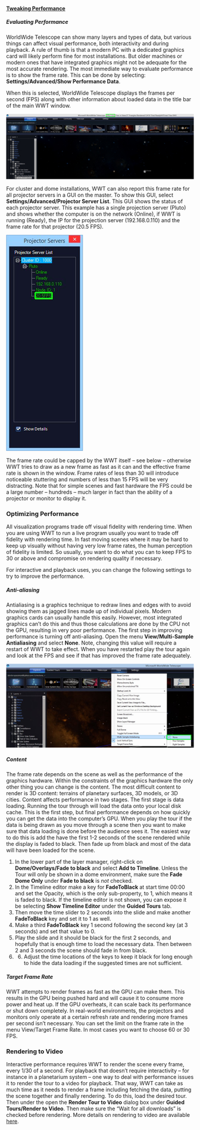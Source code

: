 #### [Tweaking Performance](#performance)

##### Evaluating Performance

WorldWide Telescope can show many layers and types of data, but various things can affect visual performance, both interactivity and during playback. A rule of thumb is that a modern PC with a dedicated graphics card will likely perform fine for most installations. But older machines or modern ones that have integrated graphics might not be adequate for the most accurate rendering. The most immediate way to evaluate performance is to show the frame rate. This can be done by selecting: **Settings/Advanced/Show Performance Data**.

When this is selected, WorldWide Telescope displays the frames per second (FPS) along with other information about loaded data in the title bar of the main WWT window.

![Perforamnce data](assets/performance_data.jpg)

For cluster and dome installations, WWT can also report this frame rate for all projector servers in a GUI on the master. To show this GUI, select **Settings/Advanced/Projector Server List**. This GUI shows the status of each projector server. This example has a single projection server (Pluto) and shows whether the computer is on the network (Online), if WWT is running (Ready), the IP for the projection server (192.168.0.110) and the frame rate for that projector (20.5 FPS).

![Server List](assets/projector_server_list.jpg)

The frame rate could be capped by the WWT itself – see below – otherwise WWT tries to draw as a new frame as fast as it can and the effective frame rate is shown in the window. Frame rates of less than 30 will introduce noticeable stuttering and numbers of less than 15 FPS will be very distracting. Note that for simple scenes and fast hardware the FPS could be a large number – hundreds – much larger in fact than the ability of a projector or monitor to display it.

### Optimizing Performance

All visualization programs trade off visual fidelity with rendering time. When you are using WWT to run a live program usually you want to trade off fidelity with rendering time. In fast moving scenes where it may be hard to keep up visually without having very low frame rates, the human perception of fidelity is limited. So usually, you want to do what you can to keep FPS to 30 or above and compromise on rendering quality if necessary.

For interactive and playback uses, you can change the following settings to try to improve the performance.

##### Anti-aliasing

Antialiasing is a graphics technique to redraw lines and edges with to avoid showing them as jagged lines made up of individual pixels. Modern graphics cards can usually handle this easily. However, most integrated graphics can’t do this and thus those calculations are done by the CPU not the GPU, resulting in very poor performance. The first step in improving performance is turning off anti-aliasing. Open the menu **View/Multi-Sample Antialiasing** and select **None**. Note, changing this value will require a restart of WWT to take effect. When you have restarted play the tour again and look at the FPS and see if that has improved the frame rate adequately.

![anti-aliasing](assets/anti-aliasing.jpg)

##### Content

The frame rate depends on the scene as well as the performance of the graphics hardware. Within the constraints of the graphics hardware the only other thing you can change is the content. The most difficult content to render is 3D content: terrains of planetary surfaces, 3D models, or 3D cities. Content affects performance in two stages. The first stage is data loading. Running the tour through will load the data onto your local disk cache. This is the first step, but final performance depends on how quickly you can get the data into the computer’s GPU. When you play the tour if the data is being drawn as you move through a scene then you want to make sure that data loading is done before the audience sees it. The easiest way to do this is add the have the first 1-2 seconds of the scene rendered while the display is faded to black. Then fade up from black and most of the data will have been loaded for the scene.

1.  In the lower part of the layer manager, right-click on **Dome/Overlays/Fade to black** and select **Add to Timeline**. Unless the Tour will only be shown in a dome environment, make sure the **Fade Dome Only** under **Fade to black** is _not_ checked.
2.  In the Timeline editor make a key for **FadeToBlack** at start time 00:00 and set the Opacity, which is the only sub-property, to 1, which means it is faded to black. If the timeline editor is not shown, you can expose it be selecting **Show Timeline Editor** under the **Guided Tours** tab.
3.  Then move the time slider to 2 seconds into the slide and make another **FadeToBlack** key and set it to 1 as well.
4.  Make a third **FadeToBlack** key 1 second following the second key (at 3 seconds) and set that value to 0\.
5.  Play the slide and it should be black for the first 2 seconds, and hopefully that is enough time to load the necessary data. Then between 2 and 3 seconds the scene should fade in from black.
6.  6. Adjust the time locations of the keys to keep it black for long enough to hide the data loading if the suggested times are not sufficient.

##### Target Frame Rate

WWT attempts to render frames as fast as the GPU can make them. This results in the GPU being pushed hard and will cause it to consume more power and heat up. If the GPU overheats, it can scale back its performance or shut down completely. In real-world environments, the projectors and monitors only operate at a certain refresh rate and rendering more frames per second isn’t necessary. You can set the limit on the frame rate in the menu View/Target Frame Rate. In most cases you want to choose 60 or 30 FPS.

### Rendering to Video

Interactive performance requires WWT to render the scene every frame, every 1/30 of a second. For playback that doesn’t require interactivity – for instance in a planetarium system – one way to deal with performance issues it to render the tour to a video for playback. That way, WWT can take as much time as it needs to render a frame including fetching the data, putting the scene together and finally rendering. To do this, load the desired tour. Then under the open the **Render Tour to Video** dialog box under **Guided Tours/Render to Video**. Then make sure the “Wait for all downloads” is checked before rendering. More details on rendering to video are available [here](/Learn/Authoring#rendertovideo).
